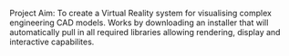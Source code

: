 Project Aim: To create a Virtual Reality system for visualising complex engineering CAD models. Works by downloading an installer that will automatically pull in all required libraries allowing rendering, display and interactive capabilites.